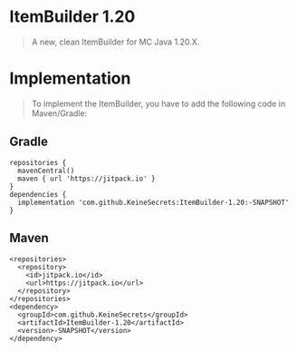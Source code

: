 # ItemBuilder 1.20
> A new, clean ItemBuilder for MC Java 1.20.X.

# Implementation
> To implement the ItemBuilder, you have to add the following code in Maven/Gradle:
## Gradle
```
repositories {
  mavenCentral()
  maven { url 'https://jitpack.io' }
}
dependencies {
  implementation 'com.github.KeineSecrets:ItemBuilder-1.20:-SNAPSHOT'
}
```
## Maven
```
<repositories>
  <repository>
    <id>jitpack.io</id>
    <url>https://jitpack.io</url>
  </repository>
</repositories>
<dependency>
  <groupId>com.github.KeineSecrets</groupId>
  <artifactId>ItemBuilder-1.20</artifactId>
  <version>-SNAPSHOT</version>
</dependency>
```
